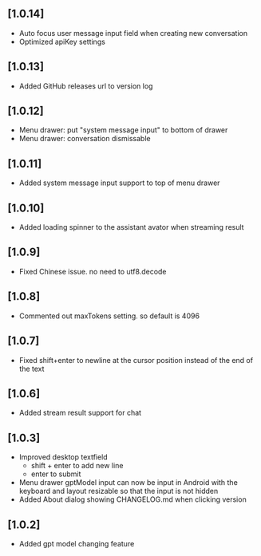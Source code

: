 ## [1.0.14]

* Auto focus user message input field when creating new conversation
* Optimized apiKey settings

## [1.0.13]

* Added GitHub releases url to version log

## [1.0.12]

* Menu drawer: put "system message input" to bottom of drawer
* Menu drawer: conversation dismissable

## [1.0.11]

* Added system message input support to top of menu drawer

## [1.0.10]

* Added loading spinner to the assistant avator when streaming result

## [1.0.9]

* Fixed Chinese issue. no need to utf8.decode

## [1.0.8]

* Commented out maxTokens setting. so default is 4096

## [1.0.7]

* Fixed shift+enter to newline at the cursor position instead of the end of the text

## [1.0.6]

* Added stream result support for chat

## [1.0.3]

* Improved desktop textfield
  * shift + enter to add new line
  * enter to submit
* Menu drawer gptModel input can now be input in Android with the keyboard and layout resizable so that the input is not hidden
* Added About dialog showing CHANGELOG.md when clicking version

## [1.0.2]

* Added gpt model changing feature